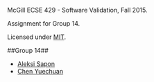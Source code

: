 McGill ECSE 429 - Software Validation, Fall 2015.

Assignment for Group 14.

Licensed under [MIT](LICENSE.txt).

##Group 14##

- [Aleksi Sapon](https://github.com/DDoS)
- [Chen Yuechuan](https://github.com/cyc115)
